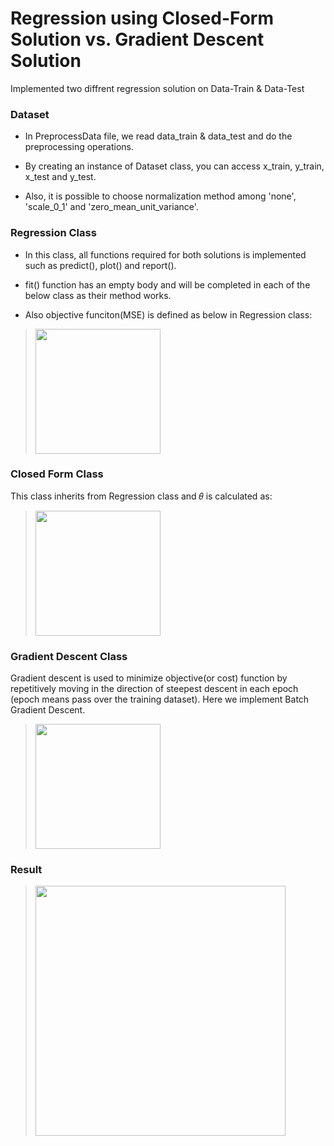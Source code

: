 # Regression using Closed-Form Solution vs. Gradient Descent Solution
Implemented two diffrent regression solution on Data-Train & Data-Test

### Dataset
* In PreprocessData file, we read data_train & data_test and do the preprocessing operations.

* By creating an instance of Dataset class, you can access x_train, y_train, x_test and y_test.

* Also, it is possible to choose normalization method among 'none', 'scale_0_1' and 'zero_mean_unit_variance'.


### Regression Class
* In this class, all functions required for both solutions is implemented such as predict(), plot() and report().

* fit() function has an empty body and will be completed in each of the below class as their method works.

* Also objective funciton(MSE) is defined as below in Regression class:
> <img src="https://user-images.githubusercontent.com/35997721/144423680-79f821f1-4fba-4701-93e2-720412f34f7b.png" width="200">


### Closed Form Class 
This class inherits from Regression class and 𝜃 is calculated as:

> <img src="https://user-images.githubusercontent.com/35997721/144424240-bc6f9597-c068-41c2-9294-840ac704e999.png" width="200">


### Gradient Descent Class
Gradient descent is used to minimize objective(or cost) function by repetitively moving in the direction of steepest descent in each epoch (epoch means pass over the training dataset). Here we implement Batch Gradient Descent.

> <img src="https://user-images.githubusercontent.com/35997721/144425032-c23e9d83-bb95-4767-9f5d-b3bb3690fcb4.png" width="200">

### Result

> <img src="https://user-images.githubusercontent.com/35997721/144425357-b3c800e8-4d7b-4bbc-ab6e-f69f2155fc5f.png" width="400">
